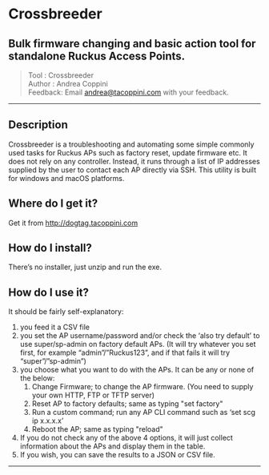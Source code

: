 # Crossbreeder #

Bulk firmware changing and basic action tool for standalone Ruckus Access Points.
----------
> Tool    : Crossbreeder<br>
> Author  : Andrea Coppini<br>
> Feedback: Email andrea@tacoppini.com with your feedback.<br>
----------
## Description ##

Crossbreeder is a troubleshooting and automating some simple 
commonly used tasks for Ruckus APs such as factory reset, update firmware etc.
It does not rely on any controller.  Instead, it runs through a list of IP
addresses supplied by the user to contact each AP directly via SSH.
This utility is built for windows and macOS platforms.

## Where do I get it? ##

Get it from http://dogtag.tacoppini.com

## How do I install? ##

There’s no installer, just unzip and run the exe.

## How do I use it? ##

It should be fairly self-explanatory:


1. you feed it a CSV file
1. you set the AP username/password and/or check the ‘also try default’ to use super/sp-admin on factory default APs. (It will try whatever you set first, for example “admin”/”Ruckus123”, and if that fails it will try “super”/”sp-admin”)
1. you choose what you want to do with the APs.  It can be any or none of the below:
	1. Change Firmware; to change the AP firmware. (You need to supply your own HTTP, FTP or TFTP server)
	1. Reset AP to factory defaults; same as typing "set factory"
	1. Run a custom command; run any AP CLI command such as ‘set scg ip x.x.x.x’
	1. Reboot the AP; same as typing "reload"
1. If you do not check any of the above 4 options, it will just collect information about the APs and display them in the table.
1. If you wish, you can save the results to a JSON or CSV file.

----------
